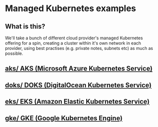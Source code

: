 # Managed Kubernetes examples

## What is this?

We'll take a bunch of different cloud provider's managed Kubernetes offering for a spin,
creating a cluster within it's own network in each provider, using best practises
(e.g. private notes, subnets etc) as much as possible.

## [aks/ AKS (Microsoft Azure Kubernetes Service)](aks/)

## [doks/ DOKS (DigitalOcean Kubernetes Service)](doks/)

## [eks/ EKS (Amazon Elastic Kubernetes Service)](eks/)

## [gke/ GKE (Google Kubernetes Engine)](gke/)
